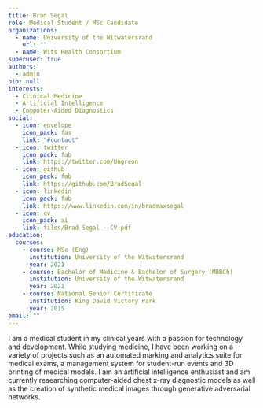 ```yaml
---
title: Brad Segal
role: Medical Student / MSc Candidate
organizations:
  - name: University of the Witwatersrand
    url: ""
  - name: Wits Health Consortium
superuser: true
authors:
  - admin
bio: null
interests:
  - Clinical Medicine
  - Artificial Intelligence
  - Computer-Aided Diagnostics
social:
  - icon: envelope
    icon_pack: fas
    link: "#contact"
  - icon: twitter
    icon_pack: fab
    link: https://twitter.com/Ungreon
  - icon: github
    icon_pack: fab
    link: https://github.com/BradSegal
  - icon: linkedin
    icon_pack: fab
    link: https://www.linkedin.com/in/bradmaxsegal
  - icon: cv
    icon_pack: ai
    link: files/Brad Segal - CV.pdf
education:
  courses:
    - course: MSc (Eng)
      institution: University of the Witwatersrand
      year: 2021
    - course: Bachelor of Medicine & Bachelor of Surgery (MBBCh)
      institution: University of the Witwatersrand
      year: 2021
    - course: National Senior Certificate
      institution: King David Victory Park
      year: 2015
email: ""
---
```


I am a medical student in my clinical years with a passion for technology and development. While studying medicine, I have been working on a variety of projects such as an automated marking and analytics suite for medical exams, a management system for student-run events and 3D printing of medical models. I am an artificial intelligence enthusiast and am currently researching computer-aided chest x-ray diagnostic models as well as the creation of synthetic medical images through generative adversarial networks.
